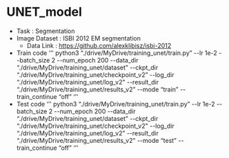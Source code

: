 # UNET_model
* Task : Segmentation
* Image Dataset : ISBI 2012 EM segmentation
  - Data Link : https://github.com/alexklibisz/isbi-2012
* Train code
‘’'
python3 “./drive/MyDrive/training_unet/train.py”
--lr 1e-2 --batch_size 2 --num_epoch 200
--data_dir “./drive/MyDrive/training_unet/dataset”
--ckpt_dir “./drive/MyDrive/training_unet/checkpoint_v2”
--log_dir “./drive/MyDrive/training_unet/log_v2"
--result_dir “./drive/MyDrive/training_unet/results_v2”
--mode “train”
--train_continue “off”
‘’'
* Test code
‘’'
python3 “./drive/MyDrive/training_unet/train.py”
--lr 1e-2 --batch_size 2 --num_epoch 200
--data_dir “./drive/MyDrive/training_unet/dataset”
--ckpt_dir “./drive/MyDrive/training_unet/checkpoint_v2"
--log_dir “./drive/MyDrive/training_unet/log_v2”
--result_dir “./drive/MyDrive/training_unet/results_v2"
--mode “test”
--train_continue “off”
‘’'